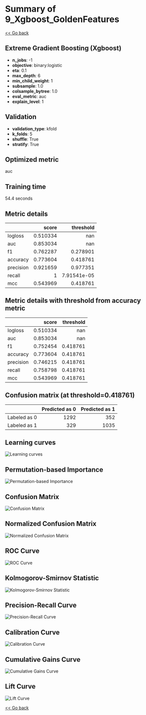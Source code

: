 # Summary of 9_Xgboost_GoldenFeatures

[<< Go back](../README.md)


## Extreme Gradient Boosting (Xgboost)
- **n_jobs**: -1
- **objective**: binary:logistic
- **eta**: 0.1
- **max_depth**: 6
- **min_child_weight**: 1
- **subsample**: 1.0
- **colsample_bytree**: 1.0
- **eval_metric**: auc
- **explain_level**: 1

## Validation
 - **validation_type**: kfold
 - **k_folds**: 5
 - **shuffle**: True
 - **stratify**: True

## Optimized metric
auc

## Training time

54.4 seconds

## Metric details
|           |    score |     threshold |
|:----------|---------:|--------------:|
| logloss   | 0.510334 | nan           |
| auc       | 0.853034 | nan           |
| f1        | 0.762287 |   0.278901    |
| accuracy  | 0.773604 |   0.418761    |
| precision | 0.921659 |   0.977351    |
| recall    | 1        |   7.91541e-05 |
| mcc       | 0.543969 |   0.418761    |


## Metric details with threshold from accuracy metric
|           |    score |   threshold |
|:----------|---------:|------------:|
| logloss   | 0.510334 |  nan        |
| auc       | 0.853034 |  nan        |
| f1        | 0.752454 |    0.418761 |
| accuracy  | 0.773604 |    0.418761 |
| precision | 0.746215 |    0.418761 |
| recall    | 0.758798 |    0.418761 |
| mcc       | 0.543969 |    0.418761 |


## Confusion matrix (at threshold=0.418761)
|              |   Predicted as 0 |   Predicted as 1 |
|:-------------|-----------------:|-----------------:|
| Labeled as 0 |             1292 |              352 |
| Labeled as 1 |              329 |             1035 |

## Learning curves
![Learning curves](learning_curves.png)

## Permutation-based Importance
![Permutation-based Importance](permutation_importance.png)
## Confusion Matrix

![Confusion Matrix](confusion_matrix.png)


## Normalized Confusion Matrix

![Normalized Confusion Matrix](confusion_matrix_normalized.png)


## ROC Curve

![ROC Curve](roc_curve.png)


## Kolmogorov-Smirnov Statistic

![Kolmogorov-Smirnov Statistic](ks_statistic.png)


## Precision-Recall Curve

![Precision-Recall Curve](precision_recall_curve.png)


## Calibration Curve

![Calibration Curve](calibration_curve_curve.png)


## Cumulative Gains Curve

![Cumulative Gains Curve](cumulative_gains_curve.png)


## Lift Curve

![Lift Curve](lift_curve.png)



[<< Go back](../README.md)
